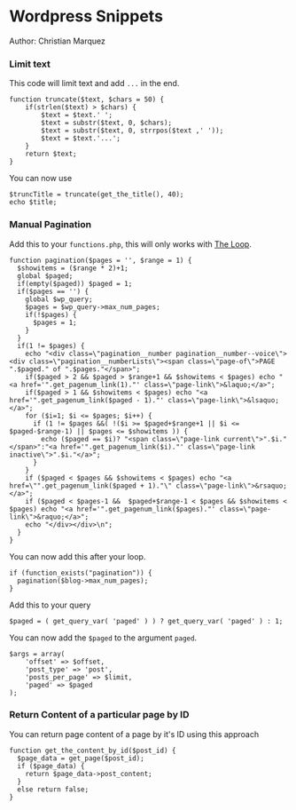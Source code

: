 # Wordpress Snippets
Author: Christian Marquez

### Limit text
This code will limit text and add `...` in the end.
```
function truncate($text, $chars = 50) {
    if(strlen($text) > $chars) {
        $text = $text.' ';
        $text = substr($text, 0, $chars);
        $text = substr($text, 0, strrpos($text ,' '));
        $text = $text.'...';
    }
    return $text;
}
```
You can now use 
```
$truncTitle = truncate(get_the_title(), 40);
echo $title;
```
### Manual Pagination
Add this to your `functions.php`, this will only works with [The Loop](https://codex.wordpress.org/The_Loop).
```
function pagination($pages = '', $range = 1) {
  $showitems = ($range * 2)+1;
  global $paged;
  if(empty($paged)) $paged = 1;
  if($pages == '') {
    global $wp_query;
    $pages = $wp_query->max_num_pages;
    if(!$pages) {
      $pages = 1;
    }
  }
  if(1 != $pages) {
    echo "<div class=\"pagination__number pagination__number--voice\"><div class=\"pagination__numberLists\"><span class=\"page-of\">PAGE ".$paged." of ".$pages."</span>";
    if($paged > 2 && $paged > $range+1 && $showitems < $pages) echo "<a href='".get_pagenum_link(1)."' class=\"page-link\">&laquo;</a>";
    if($paged > 1 && $showitems < $pages) echo "<a href='".get_pagenum_link($paged - 1)."' class=\"page-link\">&lsaquo;</a>";
    for ($i=1; $i <= $pages; $i++) {
      if (1 != $pages &&( !($i >= $paged+$range+1 || $i <= $paged-$range-1) || $pages <= $showitems )) {
        echo ($paged == $i)? "<span class=\"page-link current\">".$i."</span>":"<a href='".get_pagenum_link($i)."' class=\"page-link inactive\">".$i."</a>";
      }
    }
    if ($paged < $pages && $showitems < $pages) echo "<a href=\"".get_pagenum_link($paged + 1)."\" class=\"page-link\">&rsaquo;</a>";
    if ($paged < $pages-1 &&  $paged+$range-1 < $pages && $showitems < $pages) echo "<a href='".get_pagenum_link($pages)."' class=\"page-link\">&raquo;</a>";
    echo "</div></div>\n";
  }
}
```
You can now add this after your loop.
```
if (function_exists("pagination")) {
  pagination($blog->max_num_pages);
}
```
Add this to your query 
```
$paged = ( get_query_var( 'paged' ) ) ? get_query_var( 'paged' ) : 1;
```

You can now add the `$paged` to the argument `paged`.
```
$args = array(
    'offset' => $offset,
    'post_type' => 'post',
    'posts_per_page' => $limit,
    'paged' => $paged
);
```
### Return Content of a particular page by ID
You can return page content of a page by it's ID using this approach
```
function get_the_content_by_id($post_id) {
  $page_data = get_page($post_id);
  if ($page_data) {
    return $page_data->post_content;
  }
  else return false;
}
```
